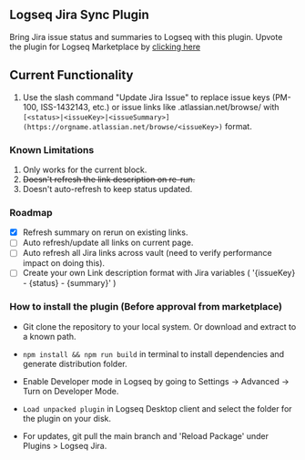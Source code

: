 ## Logseq Jira Sync Plugin

Bring Jira issue status and summaries to Logseq with this plugin. Upvote the plugin for Logseq Marketplace by [clicking here](https://discuss.logseq.com/t/logseq-jira-plugin/12414?u=adit)

## Current Functionality

1. Use the slash command "Update Jira Issue" to replace issue keys (PM-100, ISS-1432143, etc.) or issue links like <subdomain>.atlassian.net/browse/<issueKey> with `[<status>|<issueKey>|<issueSummary>](https://orgname.atlassian.net/browse/<issueKey>)` format.

### Known Limitations

1. Only works for the current block.
2. ~~Doesn't refresh the link description on re-run.~~
3. Doesn't auto-refresh to keep status updated.

### Roadmap

- [x]  Refresh summary on rerun on existing links.
- [ ]  Auto refresh/update all links on current page.
- [ ]  Auto refresh all Jira links across vault (need to verify performance impact on doing this).
- [ ]  Create your own Link description format with Jira variables ( '{issueKey} - {status} - {summary}' )

### How to install the plugin (Before approval from marketplace)

- Git clone the repository to your local system. Or download and extract to a known path.

- `npm install && npm run build` in terminal to install dependencies and generate distribution folder.

- Enable Developer mode in Logseq by going to Settings -> Advanced -> Turn on Developer Mode.

- `Load unpacked plugin` in Logseq Desktop client and select the folder for the plugin on your disk.

- For updates, git pull the main branch and 'Reload Package' under Plugins > Logseq Jira.

